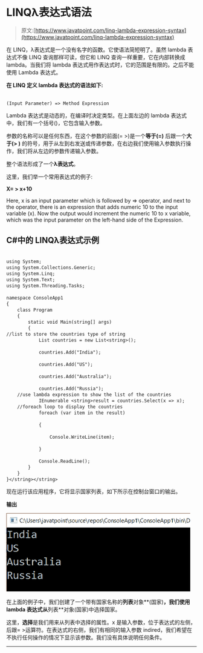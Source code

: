 # LINQλ表达式语法

> 原文:[https://www.javatpoint.com/linq-lambda-expression-syntax](https://www.javatpoint.com/linq-lambda-expression-syntax)

在 LINQ，λ表达式是一个没有名字的函数。它使语法简短明了。虽然 lambda 表达式不像 LINQ 查询那样可读，但它和 LINQ 查询一样重要，它在内部转换成 lambda。当我们将 lambda 表达式用作表达式时，它的范围是有限的。之后不能使用 Lambda 表达式。

**在 LINQ 定义 lambda 表达式的语法如下:**

```

(Input Parameter) => Method Expression

```

Lambda 表达式是动态的，在编译时决定类型。在上面左边的 lambda 表达式中，我们有一个括号()，它包含输入参数。

参数的名称可以是任何东西，在这个参数的前面(= >)是一个**等于(=)** 后跟一个**大于(> )** 的符号，用于从左到右发送或传递参数，在右边我们使用输入参数执行操作，我们将从左边的参数传递输入参数。

整个语法形成了一个**λ表达式**。

这里，我们举一个常用表达式的例子:

**X= > x+10**

Here, x is an input parameter which is followed by => operator, and next to the operator, there is an expression that adds numeric 10 to the input variable (x). Now the output would increment the numeric 10 to x variable, which was the input parameter on the left-hand side of the Expression.

## C#中的 LINQλ表达式示例

```

using System;
using System.Collections.Generic;
using System.Linq;
using System.Text;
using System.Threading.Tasks;

namespace ConsoleApp1
{
    class Program
    {
        static void Main(string[] args)
        {
//list to store the countries type of string
            List countries = new List<string>();

            countries.Add("India");

            countries.Add("US");

            countries.Add("Australia");

            countries.Add("Russia");
    //use lambda expression to show the list of the countries
            IEnumerable <string>result = countries.Select(x => x);
    //foreach loop to display the countries
            foreach (var item in the result) 

            {

                Console.WriteLine(item);

            }

            Console.ReadLine();
        }
    }
}</string></string> 
```

现在运行该应用程序，它将显示国家列表，如下所示在控制台窗口的输出。

**输出**

![LINQ Lambda Expression Syntax](img/527f8886d03b15647802a6e31ce51eee.png)

在上面的例子中，我们创建了一个带有国家名称的**列表**对象**(国家)**，我们使用 lambda 表达式从**列表**对象(国家)中选择国家。

这里，**选择**是我们用来从列表中选择的属性。x 是输入参数，位于表达式的左侧，后跟= >运算符。在表达式的右侧，我们有相同的输入参数 indired，我们希望在不执行任何操作的情况下显示该参数。我们没有具体说明任何条件。

* * *
